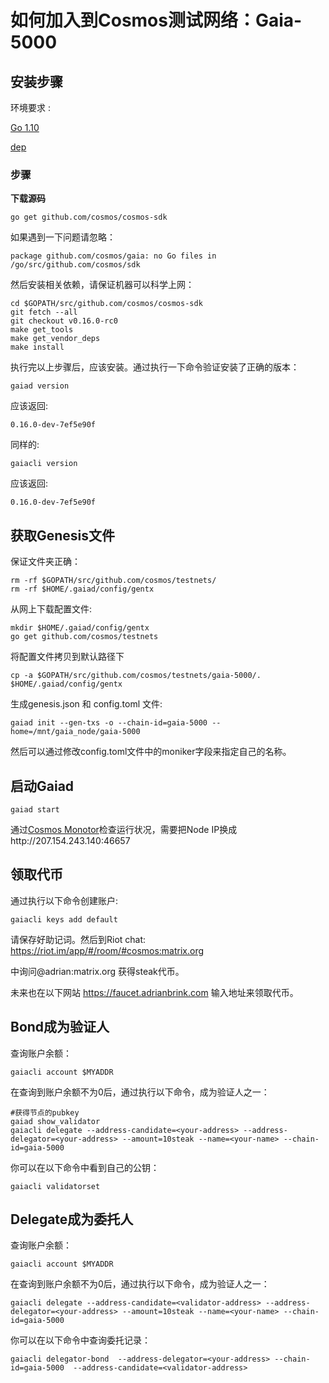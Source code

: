 # 如何加入到Cosmos测试网络：Gaia-5000 

## 安装步骤

环境要求 :

 [Go 1.10](https://golang.org/dl/)

 [dep](https://github.com/golang/dep)

### 步骤

**下载源码**

```
go get github.com/cosmos/cosmos-sdk
```

如果遇到一下问题请忽略：

```
package github.com/cosmos/gaia: no Go files in /go/src/github.com/cosmos/sdk
```

然后安装相关依赖，请保证机器可以科学上网：

```
cd $GOPATH/src/github.com/cosmos/cosmos-sdk
git fetch --all
git checkout v0.16.0-rc0
make get_tools
make get_vendor_deps
make install
```

执行完以上步骤后，应该安装。通过执行一下命令验证安装了正确的版本：

```
gaiad version
```

应该返回:

```
0.16.0-dev-7ef5e90f
```

同样的:

```
gaiacli version
```

应该返回:

```
0.16.0-dev-7ef5e90f
```
## 获取Genesis文件

保证文件夹正确：

```
rm -rf $GOPATH/src/github.com/cosmos/testnets/
rm -rf $HOME/.gaiad/config/gentx
```

从网上下载配置文件:

```
mkdir $HOME/.gaiad/config/gentx
go get github.com/cosmos/testnets
```

将配置文件拷贝到默认路径下

```
cp -a $GOPATH/src/github.com/cosmos/testnets/gaia-5000/. $HOME/.gaiad/config/gentx
```

生成genesis.json 和 config.toml 文件:

```
gaiad init --gen-txs -o --chain-id=gaia-5000 --home=/mnt/gaia_node/gaia-5000
```

然后可以通过修改config.toml文件中的moniker字段来指定自己的名称。

## 启动Gaiad

```
gaiad start
```

通过[Cosmos Monotor](http://explorer.adrianbrink.com/)检查运行状况，需要把Node IP换成http://207.154.243.140:46657 

## 领取代币

通过执行以下命令创建账户:

    gaiacli keys add default

请保存好助记词。然后到Riot chat: <https://riot.im/app/#/room/#cosmos:matrix.org>

中询问@adrian:matrix.org 获得steak代币。

未来也在以下网站 https://faucet.adrianbrink.com 输入地址来领取代币。

## Bond成为验证人

查询账户余额：
```
gaiacli account $MYADDR
```
在查询到账户余额不为0后，通过执行以下命令，成为验证人之一：

```
#获得节点的pubkey
gaiad show_validator
gaiacli delegate --address-candidate=<your-address> --address-delegator=<your-address> --amount=10steak --name=<your-name> --chain-id=gaia-5000 
```

你可以在以下命令中看到自己的公钥：

```
gaiacli validatorset
```
## Delegate成为委托人

查询账户余额：
```
gaiacli account $MYADDR
```
在查询到账户余额不为0后，通过执行以下命令，成为验证人之一：

```
gaiacli delegate --address-candidate=<validator-address> --address-delegator=<your-address> --amount=10steak --name=<your-name> --chain-id=gaia-5000 
```

你可以在以下命令中查询委托记录：

```
gaiacli delegator-bond  --address-delegator=<your-address> --chain-id=gaia-5000  --address-candidate=<validator-address>
```